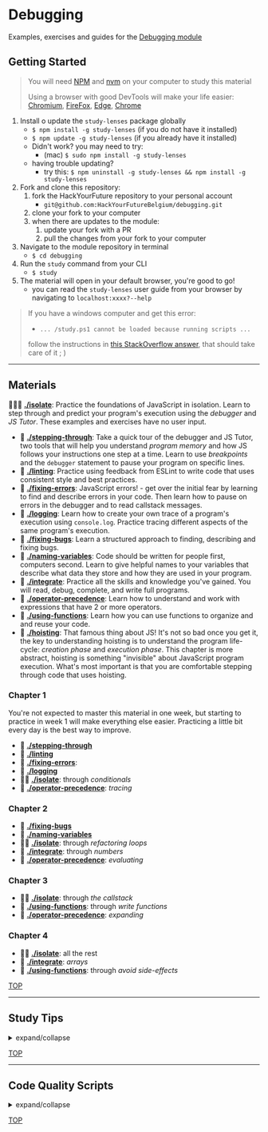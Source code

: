 # Debugging

Examples, exercises and guides for the
[Debugging module](https://home.hackyourfuture.be/curriculum/debugging)

## Getting Started

> You will need
> [NPM](https://docs.npmjs.com/downloading-and-installing-node-js-and-npm) and
> [nvm](https://github.com/nvm-sh/nvm#installing-and-updating) on your computer
> to study this material
>
> Using a browser with good DevTools will make your life easier:
> [Chromium](http://www.chromium.org/getting-involved/download-chromium),
> [FireFox](https://www.mozilla.org/en-US/firefox/new/),
> [Edge](https://www.microsoft.com/edge),
> [Chrome](https://www.google.com/chrome/)

1. Install o update the `study-lenses` package globally
   - `$ npm install -g study-lenses` (if you do not have it installed)
   - `$ npm update -g study-lenses` (if you already have it installed)
   - Didn't work? you may need to try:
     - (mac) `$ sudo npm install -g study-lenses`
   - having trouble updating?
     - try this:
       `$ npm uninstall -g study-lenses && npm install -g study-lenses`
2. Fork and clone this repository:
   1. fork the HackYourFuture repository to your personal account
      - `git@github.com:HackYourFutureBelgium/debugging.git`
   2. clone your fork to your computer
   3. when there are updates to the module:
      1. update your fork with a PR
      2. pull the changes from your fork to your computer
3. Navigate to the module repository in terminal
   - `$ cd debugging`
4. Run the `study` command from your CLI
   - `$ study`
5. The material will open in your default browser, you're good to go!
   - you can read the `study-lenses` user guide from your browser by navigating
     to `localhost:xxxx?--help`

> If you have a windows computer and get this error:
>
> - `... /study.ps1 cannot be loaded because running scripts ...`
>
> follow the instructions in
> [this StackOverflow answer](https://stackoverflow.com/a/63424744), that should
> take care of it ; )

---

## Materials

🥚🐣🐥 **[./isolate](./isolate)**: Practice the foundations of JavaScript in
isolation. Learn to step through and predict your program's execution using the
_debugger_ and _JS Tutor_. These examples and exercises have no user input.

- 🥚 **[./stepping-through](./stepping-through)**: Take a quick tour of the
  debugger and JS Tutor, two tools that will help you understand _program
  memory_ and how JS follows your instructions one step at a time. Learn to use
  _breakpoints_ and the `debugger` statement to pause your program on specific
  lines.
- 🥚 **[./linting](./linting)**: Practice using feedback from ESLint to write
  code that uses consistent style and best practices.
- 🥚 **[./fixing-errors](./fixing-errors)**: JavaScript errors! - get over the
  initial fear by learning to find and describe errors in your code. Then learn
  how to pause on errors in the debugger and to read callstack messages.
- 🥚 **[./logging](./logging)**: Learn how to create your own trace of a
  program's execution using `console.log`. Practice tracing different aspects of
  the same program's execution.
- 🐣 **[./fixing-bugs](./fixing-bugs)**: Learn a structured approach to finding,
  describing and fixing bugs.
- 🐣 **[./naming-variables](./naming-variables)**: Code should be written for
  people first, computers second. Learn to give helpful names to your variables
  that describe what data they store and how they are used in your program.
- 🐣 **[./integrate](./integrate)**: Practice all the skills and knowledge
  you've gained. You will read, debug, complete, and write full programs.
- 🐣 **[./operator-precedence](./operator-precedence)**: Learn how to understand
  and work with expressions that have 2 or more operators.
- 🐣 **[./using-functions](./using-functions)**: Learn how you can use functions
  to organize and and reuse your code.
- 🐥 **[./hoisting](./hoisting)**: That famous thing about JS! It's not so bad
  once you get it, the key to understanding hoisting is to understand the
  program life-cycle: _creation phase_ and _execution phase_. This chapter is
  more abstract, hoisting is something "invisible" about JavaScript program
  execution. What's most important is that you are comfortable stepping through
  code that uses hoisting.

### Chapter 1

You're not expected to master this material in one week, but starting to
practice in week 1 will make everything else easier. Practicing a little bit
every day is the best way to improve.

- 🥚 **[./stepping-through](./stepping-through)**
- 🥚 **[./linting](./linting)**
- 🥚 **[./fixing-errors](./fixing-errors)**:
- 🥚 **[./logging](./logging)**
- 🥚🐣 **[./isolate](./isolate)**: through _conditionals_
- 🐣 **[./operator-precedence](./operator-precedence)**: _tracing_

### Chapter 2

- 🐣 **[./fixing-bugs](./fixing-bugs)**
- 🐣 **[./naming-variables](./naming-variables)**
- 🥚🐣 **[./isolate](./isolate)**: through _refactoring loops_
- 🐣 **[./integrate](./integrate)**: through _numbers_
- 🐣 **[./operator-precedence](./operator-precedence)**: _evaluating_

### Chapter 3

- 🥚🐣 **[./isolate](./isolate)**: through _the callstack_
- 🐣 **[./using-functions](./using-functions)**: through _write functions_
- 🐣 **[./operator-precedence](./operator-precedence)**: _expanding_

### Chapter 4

- 🥚🐣 **[./isolate](./isolate)**: all the rest
- 🐣 **[./integrate](./integrate)**: _arrays_
- 🐣 **[./using-functions](./using-functions)**: through _avoid side-effects_

[TOP](#debugging)

---

## Study Tips

<details>
<summary>expand/collapse</summary>
<br>

- Don't rush, understand! Programming is hard.
  - The examples and exercises will still be there to study later.
  - It's better to fail tests slowly and learn from your mistakes than to pass
    tests quickly and not understand why.
- Don't skip the examples! Understanding and experimenting with working code is
  a very effective way to learn programming.
- Write lots of comments in the examples and exercises. The code in this
  repository is yours to study, modify and re-use in projects.
- Practice
  [Pair Programming](https://home.hackyourfuture.be/students/study-tips/pair-programming):
  two people, one computer.
- Take a look through the
  [Learning From Code](https://home.hackyourfuture.be/students/study-tips/learning-from-code)
  guide for more study tips

### Priorities

If you can't finish all the material in this repository, that's expected!
Anything you don't finish now will always be waiting for you to review when you
need it. These 4 emoji's will help you prioritize your study time and to measure
your progress:

- 🥚: Understanding this material is required, it covers the base skills you'll
  need for this module and the next. You do not need to finish all of them but
  should feel comfortable that you could with enough time.
- 🐣: You have started all of these exercises and feel you could complete them
  all if you just had more time. It may not be easy for you but with effort you
  can make it through.
- 🐥: You have studied the examples and started some exercises if you had time.
  You should have a big-picture understanding of these concepts/skills, but may
  not be confident completing the exercises.
- 🐔: These concepts or skills are not necessary but are related to this module.
  If you are finished with 🥚, 🐣 and 🐥 you can use the 🐔 exercises to push
  yourself without getting distracted from the module's main objectives.

### Hashtags

There's so many examples and exercises in this repository, it's easy to forget
of what you still need to finish or what you want to review again. Luckily
VSCode is really good at searching through folders of code.

You can write hashtags in your comments while you're studying, then search for
those hashtags later so you don't miss anything. Here's some ideas:

- `// #todo, still a few blanks left` - search for `#todo` in Study Lenses or
  VScode to find all the exercises you still need to study
- `// #review, coercion is confusing this again next week` - search for
  `#review` to find the files you need to study again
- ... anything goes! Find the hashtags that work for you

### Study Board

Creating a project board on your GitHub account for tracking your study at HYF
can help you keep track of everything you're learning. You can create the board
at this link: `https://github.com/your_user_name?tab=projects`.

These 4 columns may be helpful:

- **todo**: material you have not studied yet
- **studying**: material you are currently studying
- **to review**: material you want to review again in the future
- **learned**: material you know well enough that you could help your classmates
  learn it

</details>

[TOP](#debugging)

---

## Code Quality Scripts

<details>
<summary>expand/collapse</summary>
<br>

This repository comes with some scripts to check the quality of this code. You
can run these scripts to check the code provided by HYF, and to check the code
you write when experiment with the examples and complete the exercises.

### `npm run format`

This script will format all of the code in this repository making sure that all
the indentations are correct, the code is easy to read, and letting you know if
there are any syntax errors.

### `npm run spell-check`

This script will check all of the files in your repository for spelling
mistakes. Spelling is not just a detail, is important! Good spelling helps
others read and understand your programs with less effort.

`spell-check` is not so clever though, it doesn't have _all_ possible words in
it's dictionary and it won't know if you _wanted_ to spell a word incorrectly.
If you think one of it's "Unknown word"s is not a problem, you can either ignore
the suggestion or add the word to the `"words": [ ... ],` list in
[.cspell.json](./.cspell.json).

### `npm run lint:md`

This script will [lint](https://en.wikipedia.org/wiki/Lint_%28software%29) all
the Markdown files in this repository, checking for syntax mistakes and other
bad practices. Fixing linting errors will help you learn to write better code by
pointing out your mistakes _before_ they cause problems in your program.

Some linting errors will take some practice to understand and fix, but it will
be a good use of time.

### `npm run lint:js -- ./path/to/code`

Just like `lint:md`, but for `.js` files. This script will lint all of the JS
files in this repository, letting you know if there are any syntax errors or bad
practices.

</details>

[TOP](#debugging)
